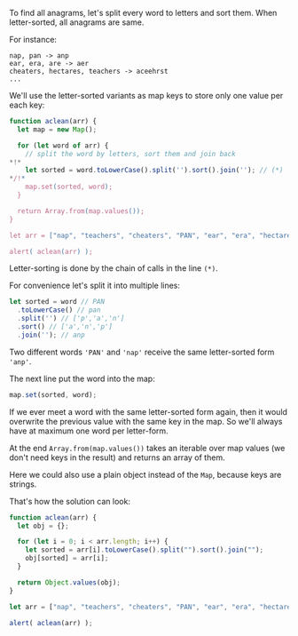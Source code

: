 To find all anagrams, let's split every word to letters and sort them. When letter-sorted, all anagrams are same.

For instance:

```
nap, pan -> anp
ear, era, are -> aer
cheaters, hectares, teachers -> aceehrst
...
```

We'll use the letter-sorted variants as map keys to store only one value per each key:

```js run
function aclean(arr) {
  let map = new Map();

  for (let word of arr) {
    // split the word by letters, sort them and join back
*!*
    let sorted = word.toLowerCase().split('').sort().join(''); // (*)
*/!*
    map.set(sorted, word);
  }

  return Array.from(map.values());
}

let arr = ["nap", "teachers", "cheaters", "PAN", "ear", "era", "hectares"];

alert( aclean(arr) );
```

Letter-sorting is done by the chain of calls in the line `(*)`.

For convenience let's split it into multiple lines:

```js
let sorted = word // PAN
  .toLowerCase() // pan
  .split('') // ['p','a','n']
  .sort() // ['a','n','p']
  .join(''); // anp
```

Two different words `'PAN'` and `'nap'` receive the same letter-sorted form `'anp'`.

The next line put the word into the map:

```js
map.set(sorted, word);
```

If we ever meet a word with the same letter-sorted form again, then it would overwrite the previous value with the same key in the map. So we'll always have at maximum one word per letter-form.

At the end `Array.from(map.values())` takes an iterable over map values (we don't need keys in the result) and returns an array of them.

Here we could also use a plain object instead of the `Map`, because keys are strings.

That's how the solution can look:

```js run demo
function aclean(arr) {
  let obj = {};

  for (let i = 0; i < arr.length; i++) {
    let sorted = arr[i].toLowerCase().split("").sort().join("");
    obj[sorted] = arr[i];
  }

  return Object.values(obj);
}

let arr = ["nap", "teachers", "cheaters", "PAN", "ear", "era", "hectares"];

alert( aclean(arr) );
```
